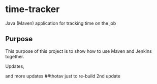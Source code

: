 # time-tracker
Java (Maven) application for tracking time on the job

## Purpose

This purpose of this project is to show how to use Maven and Jenkins together.

Updates, 

and more updates
##thotav
just to re-build
2nd update
